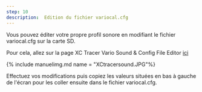 ```yaml
---
step: 10
description:  Edition du fichier variocal.cfg
---
```


Vous pouvez éditer votre propre profil sonore en modifiant le fichier variocal.cfg sur la carte SD.

Pour cela, allez sur la page XC Tracer Vario Sound & Config File Editor [ici](https://www.windeckfalken.de/special/xctracer/handson/main.html)

{% include manuelimg.md name = "XCtracersound.JPG"%}

Effectuez vos modifications puis copiez les valeurs situées en bas à gauche de l'écran pour les coller ensuite dans le fichier variocal.cfg.

